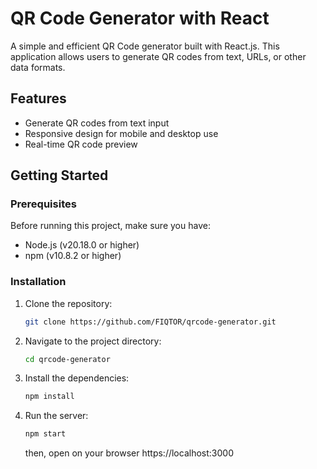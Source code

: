 # QR Code Generator with React

A simple and efficient QR Code generator built with React.js. This application allows users to generate QR codes from text, URLs, or other data formats.

## Features

- Generate QR codes from text input
- Responsive design for mobile and desktop use
- Real-time QR code preview

## Getting Started

### Prerequisites

Before running this project, make sure you have:
- Node.js (v20.18.0 or higher)
- npm (v10.8.2 or higher)

### Installation

1. Clone the repository:
    ```bash
    git clone https://github.com/FIQTOR/qrcode-generator.git
    ```
2. Navigate to the project directory:
   ```bash
   cd qrcode-generator
   ```
3. Install the dependencies:
   ```bash
   npm install
   ```
4. Run the server:
   ```bash
   npm start
   ```
   then, open on your browser https://localhost:3000